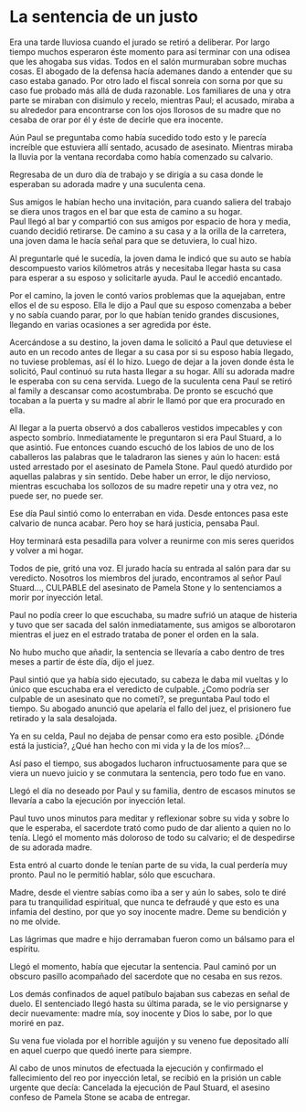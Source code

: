 # La sentencia de un justo

Era una tarde lluviosa cuando el jurado se retiró a deliberar. Por
largo tiempo muchos esperaron éste momento para así terminar con una
odisea que les ahogaba sus vidas. Todos en el salón murmuraban sobre
muchas cosas. El abogado de la defensa hacía ademanes dando a entender
que su caso estaba ganado. Por otro lado el fiscal sonreía con sorna
por que su caso fue probado más allá de duda razonable. Los familiares
de una y otra parte se miraban con disimulo y recelo, mientras Paul; el
acusado, miraba a su alrededor para encontrarse con los ojos llorosos
de su madre que no cesaba de orar por él y éste de decirle que era
inocente.

Aún Paul se preguntaba como había sucedido todo esto y le parecía
increíble que estuviera allí sentado, acusado de asesinato. Mientras
miraba la lluvia por la ventana recordaba como había comenzado su
calvario.

Regresaba de un duro día de trabajo y se dirigía a su casa donde le
esperaban su adorada madre y una suculenta cena.

Sus amigos le habían hecho una invitación, para cuando saliera del
trabajo se diera unos tragos en el bar que esta de camino a su hogar.  
Paul llegó al bar y compartió con sus amigos por espacio de hora y
media, cuando decidió retirarse. De camino a su casa y a la orilla de
la carretera, una joven dama le hacía señal para que se detuviera, lo
cual hizo.

Al preguntarle qué le sucedía, la joven dama le indicó que su auto se
había descompuesto varios kilómetros atrás y necesitaba llegar hasta su
casa para esperar a su esposo y solicitarle ayuda. Paul le accedió
encantado.

Por el camino, la joven le contó varios problemas que la aquejaban,
entre ellos el de su esposo. Ella le dijo a Paul que su esposo
comenzaba a beber y no sabía cuando parar, por lo que habían tenido
grandes discusiones, llegando en varias ocasiones a ser agredida por
éste.

Acercándose a su destino, la joven dama le solicitó a Paul que
detuviese el auto en un recodo antes de llegar a su casa por si su
esposo había llegado, no tuviese problemas, así él lo hizo. Luego de
dejar a la joven donde ésta le solicitó, Paul continuó su ruta hasta
llegar a su hogar. Allí su adorada madre le esperaba con su cena
servida. Luego de la suculenta cena Paul se retiró al family a
descansar como acostumbraba. De pronto se escuchó que tocaban a la
puerta y su madre al abrir le llamó por que era procurado en ella.

Al llegar a la puerta observó a dos caballeros vestidos impecables y
con aspecto sombrío. Inmediatamente le preguntaron si era Paul Stuard,
a lo que asintió. Fue entonces cuando escuchó de los labios de uno de
los caballeros las palabras que le taladraron las sienes y aún lo
hacen: está usted arrestado por el asesinato de Pamela Stone. Paul
quedó aturdido por aquellas palabras y sin sentido. Debe haber un
error, le dijo nervioso, mientras escuchaba los sollozos de su madre
repetir una y otra vez, no puede ser, no puede ser.

Ese día Paul sintió como lo enterraban en vida. Desde entonces pasa
este calvario de nunca acabar. Pero hoy se hará justicia, pensaba Paul.

Hoy terminará esta pesadilla para volver a reunirme con mis seres
queridos y volver a mi hogar.

Todos de pie, gritó una voz. El jurado hacía su entrada al salón para
dar su veredicto. Nosotros los miembros del jurado, encontramos al
señor Paul Stuard..., CULPABLE del asesinato de Pamela Stone y lo
sentenciamos a morir por inyección letal.

Paul no podía creer lo que escuchaba, su madre sufrió un ataque de
histeria y tuvo que ser sacada del salón inmediatamente, sus amigos se
alborotaron mientras el juez en el estrado trataba de poner el orden en
la sala.

No hubo mucho que añadir, la sentencia se llevaría a cabo dentro de
tres meses a partir de éste día, dijo el juez.

Paul sintió que ya había sido ejecutado, su cabeza le daba mil vueltas
y lo único que escuchaba era el veredicto de culpable. ¿Como podría ser
culpable de un asesinato que no cometí?, se preguntaba Paul todo el
tiempo. Su abogado anunció que apelaría el fallo del juez, el
prisionero fue retirado y la sala desalojada.

Ya en su celda, Paul no dejaba de pensar como era esto posible. ¿Dónde
está la justicia?, ¿Qué han hecho con mi vida y la de los míos?...

Así paso el tiempo, sus abogados lucharon infructuosamente para que se
viera un nuevo juicio y se conmutara la sentencia, pero todo fue en
vano.

Llegó el día no deseado por Paul y su familia, dentro de escasos
minutos se llevaría a cabo la ejecución por inyección letal.

Paul tuvo unos minutos para meditar y reflexionar sobre su vida y sobre
lo que le esperaba, el sacerdote trató como pudo de dar aliento a quien
no lo tenía. Llegó el momento más doloroso de todo su calvario; el de
despedirse de su adorada madre.

Esta entró al cuarto donde le tenían parte de su vida, la cual perdería
muy pronto. Paul no le permitió hablar, sólo que escuchara.

Madre, desde el vientre sabías como iba a ser y aún lo sabes, solo te
diré para tu tranquilidad espiritual, que nunca te defraudé y que esto
es una infamia del destino, por que yo soy inocente madre. Deme su
bendición y no me olvide.

Las lágrimas que madre e hijo derramaban fueron como un bálsamo para el
espíritu.

Llegó el momento, había que ejecutar la sentencia. Paul caminó por un
obscuro pasillo acompañado del sacerdote que no cesaba en sus rezos.

Los demás confinados de aquel patíbulo bajaban sus cabezas en señal de
duelo. El sentenciado llegó hasta su última parada, se le vio
persignarse y decir nuevamente: madre mía, soy inocente y Dios lo sabe,
por lo que moriré en paz.

Su vena fue violada por el horrible aguijón y su veneno fue depositado
allí en aquel cuerpo que quedó inerte para siempre.

Al cabo de unos minutos de efectuada la ejecución y confirmado el
fallecimiento del reo por inyección letal, se recibió en la prisión un
cable urgente que decía: Cancelada la ejecución de Paul Stuard, el
asesino confeso de Pamela Stone se acaba de entregar.
